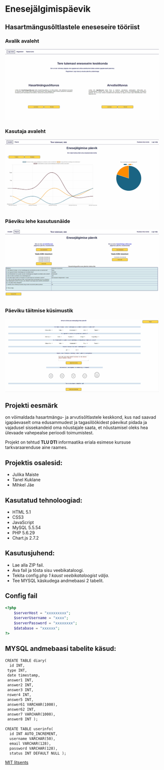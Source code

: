 # Enesejälgimispäevik
## Hasartmängusõltlastele eneseseire tööriist

### Avalik avaleht
![leht](images/startingPage.png)
### Kasutaja avaleht
![leht](images/openingPage.png)
### Päeviku lehe kasutusnäide
![leht](images/diaryPage.png)
### Päeviku täitmise küsimustik
![leht](images/diaryEntryPage.png)

## Projekti eesmärk 
on võimaldada hasartmängu- ja arvutisõltlastele keskkond, kus nad saavad igapäevaselt oma edusammudest ja tagasilöökidest päevikut pidada ja vajadusel sissekandeid oma nõustajale saata, et nõustamisel oleks hea ülevaade vahepealse perioodi toimumistest.

 Projekt on tehtud **TLU DTI** informaatika eriala esimese kursuse tarkvaraarenduse aine raames.

## Projektis osalesid:

* Julika Maiste
* Tanel Kuklane
* Mihkel Jäe


## Kasutatud tehnoloogiad:
* HTML 5.1
* CSS3
* JavaScript
* MySQL 5.5.54
* PHP 5.6.29
* Chart.js 2.7.2

## Kasutusjuhend:
* Lae alla ZIP fail. 
* Ava fail ja tõsta sisu veebikataloogi. 
* Tekita config.php *1 kaust veebikataloogist välja*. 
* Tee MYSQL käskudega andmebaasi 2 tabelit. 


## Config fail

```php
<?php
	$serverHost = "xxxxxxxxx";
	$serverUsername = "xxxx";
	$serverPassword = "xxxxxxxx";
	$database = "xxxxxx";
?>

```

## MYSQL andmebaasi tabelite käsud:

```mysql
CREATE TABLE diary( 
  id INT,
 type INT, 
 date timestamp, 
 answer1 INT, 
 answer2 INT, 
 answer3 INT, 
 nswer4 INT, 
 answer5 INT, 
 answer61 VARCHAR(1000), 
 answer62 INT, 
 answer7 VARCHAR(1000), 
 answer8 INT );

CREATE TABLE userinfo( 
  id INT AUTO_INCREMENT, 
  username VARCHAR(50), 
  email VARCHAR(128), 
  password VARCHAR(128), 
  status INT DEFAULT NULL );
```

[MIT litsents](Documents/license.txt)

